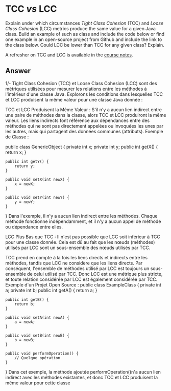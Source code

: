 # TCC *vs* LCC

Explain under which circumstances *Tight Class Cohesion* (TCC) and *Loose Class Cohesion* (LCC) metrics produce the same value for a given Java class. Build an example of such as class and include the code below or find one example in an open-source project from Github and include the link to the class below. Could LCC be lower than TCC for any given class? Explain.

A refresher on TCC and LCC is available in the [course notes](https://oscarlvp.github.io/vandv-classes/#cohesion-graph).

## Answer

1/-
Tight Class Cohesion (TCC) et Loose Class Cohesion (LCC) sont des métriques utilisées pour mesurer les relations entre les méthodes à l'intérieur d'une classe Java. Explorons les conditions dans lesquelles TCC et LCC produisent la même valeur pour une classe Java donnée :

TCC et LCC Produisent la Même Valeur :
S'il n'y a aucun lien indirect entre une paire de méthodes dans la classe, alors TCC et LCC produiront la même valeur.
Les liens indirects font référence aux dépendances entre des méthodes qui ne sont pas directement appelées ou invoquées les unes par les autres, mais qui partagent des données communes (attributs).
Exemple de Classe :

public class GenericObject {
private int x;
private int y;
public int getX() {
return x;
}

    public int getY() {
        return y;
    }

    public void setX(int newX) {
        x = newX;
    }

    public void setY(int newY) {
        y = newY;
    }
}
Dans l'exemple, il n'y a aucun lien indirect entre les 	méthodes. Chaque méthode fonctionne indépendamment, et il n'y a aucun appel de méthode ou dépendance entre elles.

LCC 	Plus Bas que TCC :
Il n'est pas possible que LCC soit inférieur à TCC pour une classe donnée. Cela est dû au fait que les nœuds (méthodes) utilisés par LCC sont un sous-ensemble des nœuds utilisés par TCC.

TCC prend en compte à la fois les liens directs et indirects entre les méthodes, tandis que LCC ne considère que les liens directs. Par conséquent, l'ensemble de méthodes utilisé par LCC est toujours un sous-ensemble de celui utilisé par TCC.
Donc LCC est une métrique plus stricte, et toute relation considérée par LCC est également considérée par TCC.
Exemple d'un Projet Open Source :
public class ExampleClass {
private int a;
private int b;
public int getA() {
return a;
}

    public int getB() {
        return b;
    }

    public void setA(int newA) {
        a = newA;
    }

    public void setB(int newB) {
        b = newB;
    }

    public void performOperation() {
        // Quelque opération
    }
}
Dans cet exemple, la méthode ajoutée performOperation()n'a aucun lien indirect avec les méthodes existantes, et donc TCC et LCC produisent la même valeur pour cette classe
